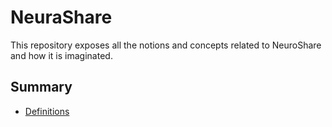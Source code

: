 # NeuraShare

This repository exposes all the notions and concepts related to NeuroShare and how it is imaginated.

## Summary

- [Definitions](definitions.md)